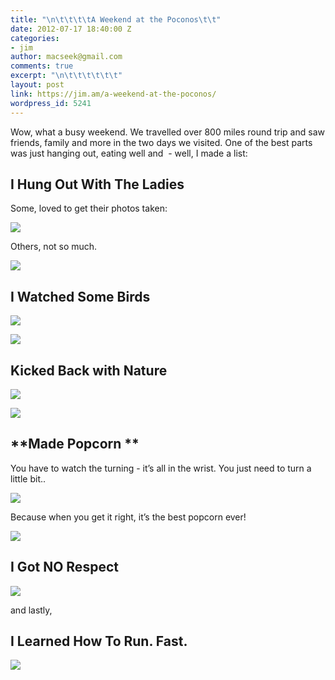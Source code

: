 ```yaml
---
title: "\n\t\t\t\tA Weekend at the Poconos\t\t"
date: 2012-07-17 18:40:00 Z
categories:
- jim
author: macseek@gmail.com
comments: true
excerpt: "\n\t\t\t\t\t\t"
layout: post
link: https://jim.am/a-weekend-at-the-poconos/
wordpress_id: 5241
---
```


Wow, what a busy weekend. We travelled over 800 miles round trip and saw friends, family and more in the two days we visited. One of the best parts was just hanging out, eating well and  - well, I made a list:




## I Hung Out With The Ladies




Some, loved to get their photos taken:




[![](http://jim.am/images/2012/07/JIM_6216.jpg)](http://jim.am/images/2012/07/JIM_6216.jpg)




Others, not so much.




[![](http://jim.am/images/2012/07/JIM_6301.jpg)](http://jim.am/a-weekend-at-the-poconos/jim_6301/)




## I Watched Some Birds




[![](http://jim.am/images/2012/07/JIM_6246.jpg)](http://jim.am/a-weekend-at-the-poconos/jim_6246/)




[![](http://jim.am/images/2012/07/JIM_6274.jpg)](http://jim.am/a-weekend-at-the-poconos/jim_6274/)




## Kicked Back with Nature




[![](http://jim.am/images/2012/07/JIM_6267.jpg)](http://jim.am/a-weekend-at-the-poconos/jim_6267/)




[![](http://jim.am/images/2012/07/JIM_6387.jpg)](http://jim.am/a-weekend-at-the-poconos/jim_6387/)




## **Made Popcorn **




You have to watch the turning - it’s all in the wrist. You just need to turn a little bit..




[![](http://jim.am/images/2012/07/JIM_6349.jpg)](http://jim.am/a-weekend-at-the-poconos/jim_6349/)




Because when you get it right, it’s the best popcorn ever!




[![](http://jim.am/images/2012/07/JIM_6355.jpg)](http://jim.am/a-weekend-at-the-poconos/jim_6355/)




## I Got NO Respect




[![](http://jim.am/images/2012/07/JIM_6227.jpg)](http://jim.am/a-weekend-at-the-poconos/jim_6227/)




and lastly,




## I Learned How To Run. Fast.




[![](http://jim.am/images/2012/07/JIM_6359.jpg)](http://jim.am/a-weekend-at-the-poconos/jim_6359/)




 




 




 




 




 




 




 




 




 




 


		
